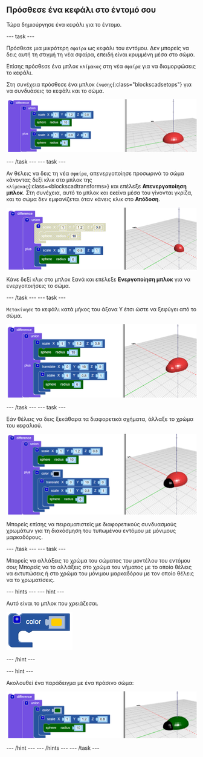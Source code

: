 ## Πρόσθεσε ένα κεφάλι στο έντομό σου

Τώρα δημιούργησε ένα κεφάλι για το έντομο.

--- task ---

Πρόσθεσε μια μικρότερη `σφαίρα` ως κεφάλι του εντόμου. Δεν μπορείς να δεις αυτή τη στιγμή τη νέα σφαίρα, επειδή είναι κρυμμένη μέσα στο σώμα.

Επίσης πρόσθεσε ένα μπλοκ `κλίμακας` στη νέα `σφαίρα` για να διαμορφώσεις το κεφάλι.

Στη συνέχεια πρόσθεσε ένα μπλοκ `ένωσης`{:class="blockscadsetops"} για να συνδυάσεις το κεφάλι και το σώμα.

![στιγμιότυπο οθόνης](images/bug-head-hidden.png)

--- /task --- --- task ---

Αν θέλεις να δεις τη νέα `σφαίρα`, απενεργοποίησε προσωρινά το σώμα κάνοντας δεξί κλικ στο μπλοκ της `κλίμακας`{:class=«blockscadtransforms»} και επέλεξε **Απενεργοποίηση μπλοκ**. Στη συνέχεια, αυτό το μπλοκ και εκείνα μέσα του γίνονται γκρίζα, και το σώμα δεν εμφανίζεται όταν κάνεις κλικ στο **Απόδοση**.

![στιγμιότυπο οθόνης](images/bug-disable.png)

Κάνε δεξί κλικ στο μπλοκ ξανά και επέλεξε **Ενεργοποίηση μπλοκ** για να ενεργοποιήσεις το σώμα.

--- /task --- --- task ---

`Μετακίνησε` το κεφάλι κατά μήκος του άξονα Υ έτσι ώστε να ξεφύγει από το σώμα.

  ![στιγμιότυπο οθόνης](images/bug-head.png)

--- /task --- --- task ---

Εάν θέλεις να δεις ξεκάθαρα τα διαφορετικά σχήματα, άλλαξε το χρώμα του κεφαλιού.

![στιγμιότυπο οθόνης](images/bug-head-black.png)

Μπορείς επίσης να πειραματιστείς με διαφορετικούς συνδυασμούς χρωμάτων για τη διακόσμηση του τυπωμένου εντόμου με μόνιμους μαρκαδόρους.

--- /task --- --- task ---

Μπορείς να αλλάξεις το χρώμα του σώματος του μοντέλου του εντόμου σου; Μπορείς να το αλλάξεις στο χρώμα του νήματος με το οποίο θέλεις να εκτυπώσεις ή στο χρώμα του μόνιμου μαρκαδόρου με τον οποίο θέλεις να το χρωματίσεις.

--- hints --- --- hint ---

Αυτό είναι το μπλοκ που χρειάζεσαι.

![στιγμιότυπο οθόνης](images/bug-colour-block.png)

--- /hint ---

--- hint ---

Ακολουθεί ένα παράδειγμα με ένα πράσινο σώμα:

![στιγμιότυπο οθόνης](images/bug-body-colour.png)

--- /hint --- --- /hints --- --- /task ---




  
